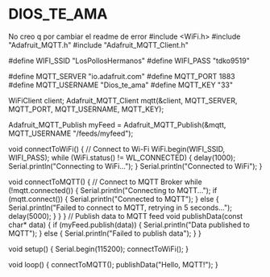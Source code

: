 # DIOS_TE_AMA

No creo q por cambiar el readme de error
#include <WiFi.h>
#include "Adafruit_MQTT.h"
#include "Adafruit_MQTT_Client.h"

#define WIFI_SSID       "LosPollosHermanos"
#define WIFI_PASS       "tdko9519"

#define MQTT_SERVER     "io.adafruit.com"
#define MQTT_PORT       1883
#define MQTT_USERNAME   "Dios_te_ama"
#define MQTT_KEY        "33"

WiFiClient client;
Adafruit_MQTT_Client mqtt(&client, MQTT_SERVER, MQTT_PORT, MQTT_USERNAME, MQTT_KEY);

Adafruit_MQTT_Publish   myFeed = Adafruit_MQTT_Publish(&mqtt, MQTT_USERNAME "/feeds/myfeed");


void connectToWiFi() {
  // Connect to Wi-Fi
  WiFi.begin(WIFI_SSID, WIFI_PASS);
  while (WiFi.status() != WL_CONNECTED) {
    delay(1000);
    Serial.println("Connecting to WiFi...");
  }
  Serial.println("Connected to WiFi");
}

void connectToMQTT() {
  // Connect to MQTT Broker
  while (!mqtt.connected()) {
    Serial.println("Connecting to MQTT...");
    if (mqtt.connect()) {
      Serial.println("Connected to MQTT");
    } else {
      Serial.println("Failed to connect to MQTT, retrying in 5 seconds...");
      delay(5000);
    }
  }
}
// Publish data to MQTT feed
void publishData(const char* data) {
  if (myFeed.publish(data)) {
    Serial.println("Data published to MQTT");
  } else {
    Serial.println("Failed to publish data");
  }
}



void setup() {
  Serial.begin(115200);
  connectToWiFi();
}

void loop() {
  connectToMQTT();
  publishData("Hello, MQTT!");
}
